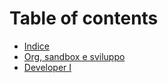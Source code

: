 # Table of contents

* [Indice](README.md)
* [Org, sandbox e sviluppo](<README (1).md>)
* [Developer I](developer-i.md)